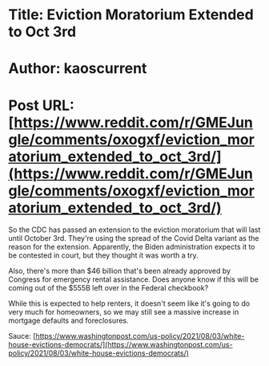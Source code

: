 # Title: Eviction Moratorium Extended to Oct 3rd
# Author: kaoscurrent
# Post URL: [https://www.reddit.com/r/GMEJungle/comments/oxogxf/eviction_moratorium_extended_to_oct_3rd/](https://www.reddit.com/r/GMEJungle/comments/oxogxf/eviction_moratorium_extended_to_oct_3rd/)


So the CDC has passed an extension to the eviction moratorium that will last until October 3rd. They're using the spread of the Covid Delta variant as the reason for the extension. Apparently, the Biden administration expects it to be contested in court, but they thought it was worth a try.

Also, there's more than $46 billion that's been already approved by Congress for emergency rental assistance. Does anyone know if this will be coming out of the $555B left over in the Federal checkbook?

While this is expected to help renters, it doesn't seem like it's going to do very much for homeowners, so we may still see a massive increase in mortgage defaults and foreclosures.

Sauce: [https://www.washingtonpost.com/us-policy/2021/08/03/white-house-evictions-democrats/](https://www.washingtonpost.com/us-policy/2021/08/03/white-house-evictions-democrats/)